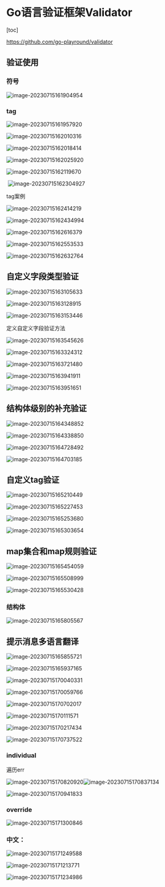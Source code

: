 # Go语言验证框架Validator



[toc]

https://github.com/go-playround/validator



## 验证使用

### 符号

![image-20230715161904954](imgs/image-20230715161904954.png)

### tag

![image-20230715161957920](imgs/image-20230715161957920.png)

![image-20230715162010316](imgs/image-20230715162010316.png)

![image-20230715162018414](imgs/image-20230715162018414.png)

![image-20230715162025920](imgs/image-20230715162025920.png)

![image-20230715162119670](imgs/image-20230715162119670.png)

​	![image-20230715162304927](imgs/image-20230715162304927.png)

tag案例

![image-20230715162414219](imgs/image-20230715162414219.png)

![image-20230715162434994](imgs/image-20230715162434994.png)

![image-20230715162616379](imgs/image-20230715162616379.png)

![image-20230715162553533](imgs/image-20230715162553533.png)

![image-20230715162632764](imgs/image-20230715162632764.png)

## 自定义字段类型验证

![image-20230715163105633](imgs/image-20230715163105633.png)

![image-20230715163128915](imgs/image-20230715163128915.png)

![image-20230715163153446](imgs/image-20230715163153446.png)

定义自定义字段验证方法

![image-20230715163545626](imgs/image-20230715163545626.png)

![image-20230715163324312](imgs/image-20230715163324312.png)

![image-20230715163721480](imgs/image-20230715163721480.png)

![image-20230715163941911](imgs/image-20230715163941911.png)

![image-20230715163951651](imgs/image-20230715163951651.png)

## 结构体级别的补充验证

![image-20230715164348852](imgs/image-20230715164348852.png)

![image-20230715164338850](imgs/image-20230715164338850.png)

![image-20230715164728492](imgs/image-20230715164728492.png)

![image-20230715164703185](imgs/image-20230715164703185.png)





## 自定义tag验证

![image-20230715165210449](imgs/image-20230715165210449.png)

![image-20230715165227453](imgs/image-20230715165227453.png)

![image-20230715165253680](imgs/image-20230715165253680.png)

![image-20230715165303654](imgs/image-20230715165303654.png)

## map集合和map规则验证

![image-20230715165454059](imgs/image-20230715165454059.png)

![image-20230715165508999](imgs/image-20230715165508999.png)

![image-20230715165530428](imgs/image-20230715165530428.png)

### 结构体

![image-20230715165805567](imgs/image-20230715165805567.png)

## 提示消息多语言翻译

![image-20230715165855721](imgs/image-20230715165855721.png)

![image-20230715165937165](imgs/image-20230715165937165.png)

![image-20230715170040331](imgs/image-20230715170040331.png)

![image-20230715170059766](imgs/image-20230715170059766.png)

![image-20230715170702017](imgs/image-20230715170702017.png)

![image-20230715170111571](imgs/image-20230715170610736.png)

![image-20230715170217434](imgs/image-20230715170217434.png)

![image-20230715170737522](imgs/image-20230715170737522.png)

### individual

遍历err

![image-20230715170820920](imgs/image-20230715170820920.png)![image-20230715170837134](imgs/image-20230715170837134.png)

![image-20230715170941833](imgs/image-20230715170941833.png)

### override

![image-20230715171300846](imgs/image-20230715171300846.png)



### 中文：

![image-20230715171249588](imgs/image-20230715171249588.png)

![image-20230715171213771](imgs/image-20230715171213771.png)

![image-20230715171234986](imgs/image-20230715171234986.png)